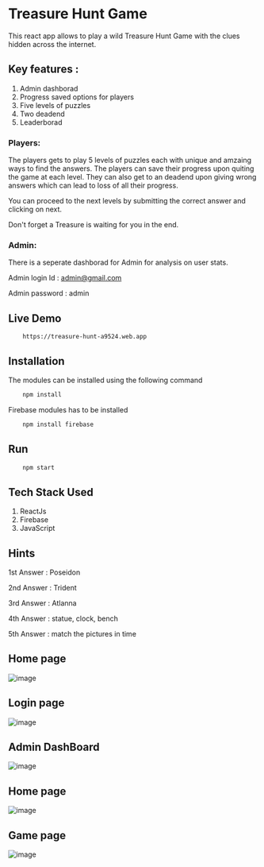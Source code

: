 
# Treasure Hunt Game

This react app allows to play a wild Treasure Hunt Game with the clues hidden across the internet.

## Key features : 

1. Admin dashborad
2. Progress saved options for players
3. Five levels of puzzles
4. Two deadend
5. Leaderborad




### Players: 

The players gets to play 5 levels of puzzles each with unique  and amzaing ways to find the answers. The players can save their progress upon quiting the game at each level. They can also get to an deadend upon giving wrong answers which can lead to loss of all their progress. 

You can proceed to the next levels by submitting the correct answer and clicking on next.

Don't forget a Treasure is waiting for you in the end.

### Admin:

There is a seperate dashborad for Admin for analysis on user stats. 

Admin login Id : admin@gmail.com

Admin password : admin





## Live Demo

```
    https://treasure-hunt-a9524.web.app
```

## Installation

The modules can be installed using the following command

```bash
    npm install 
```

Firebase modules has to be installed

```bash
    npm install firebase
```

## Run 

```bash
    npm start
```

## Tech Stack Used

1. ReactJs
2. Firebase
3. JavaScript




## Hints

1st Answer : Poseidon

2nd Answer : Trident

3rd Answer : Atlanna

4th Answer : statue, clock, bench

5th Answer : match the pictures in time
## Home page

![image](https://user-images.githubusercontent.com/76643531/233834276-3cec2611-913c-47ba-b7ae-af148da0804e.png)


## Login page

![image](https://user-images.githubusercontent.com/76643531/233834362-4298ebab-4321-4a0a-87e8-15183d53696b.png)

## Admin DashBoard

![image](https://user-images.githubusercontent.com/76643531/233834429-a9829c05-e8ec-492c-9c49-a0dbbdba282d.png)


## Home page

![image](https://user-images.githubusercontent.com/76643531/233834600-b1671db2-422d-4e67-8511-06ac644f6161.png)

## Game page

![image](https://user-images.githubusercontent.com/76643531/233834793-e6a63cfd-3bc8-4dab-855c-872eefe26992.png)







